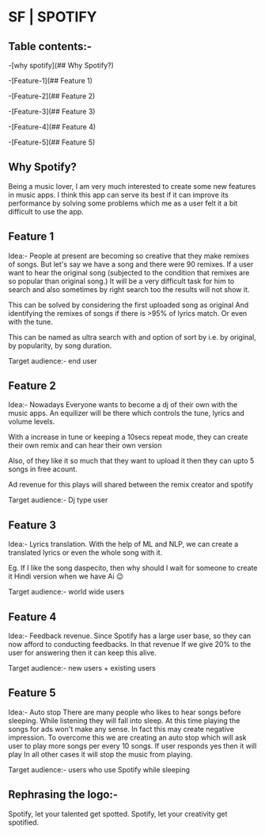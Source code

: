 # SF | SPOTIFY

## Table contents:-
-[why spotify](## Why Spotify?)

-[Feature-1](## Feature 1)

-[Feature-2](## Feature 2)

-[Feature-3](## Feature 3)

-[Feature-4](## Feature 4)

-[Feature-5](## Feature 5)

## Why Spotify?
Being a music lover, I am very much interested to create some new features in music apps.
I think this app can serve its best if it can improve its performance by solving some problems which me as a user felt it a bit difficult to use the app.

## Feature 1
Idea:-
People at present are becoming so creative that they make remixes of songs.
But let's say we have a song and there were 90 remixes.
If a user want to hear the original song (subjected to the condition that remixes are so popular than original song.)
It will be a very difficult task for him to search and also sometimes by right search too the results will not show it.

This can be solved by considering the first uploaded song as original
And identifying the remixes of songs if there is >95% of lyrics match.
Or even with the tune.

This can be named as ultra search with and option of sort by i.e. by original, by popularity, by song duration.

Target audience:- end user

## Feature 2
Idea:-
Nowadays Everyone wants to become a dj of their own with the music apps.
An equilizer will be there which controls the tune, lyrics and volume levels.

With a increase in tune or keeping a 10secs repeat mode, they can create their own remix and can hear their own version

Also, of they like it so much that they want to upload it then they can upto 5 songs in free acount.

Ad revenue for this plays will shared between the remix creator and spotify 

Target audience:- Dj type user

## Feature 3
Idea:-
Lyrics translation.
With the help of ML and NLP, we can create a translated lyrics or even the whole song with it.

Eg. If I like the song daspecito, then why should I wait for someone to create it Hindi version when we have Ai 😉

Target audience:- world wide users

## Feature 4
Idea:-
Feedback revenue.
Since Spotify has a large user base, so they can now afford to conducting feedbacks.
In that revenue If we give 20% to the user for answering then it can keep this alive.

Target audience:- new users + existing users

## Feature 5
Idea:-
Auto stop
There are many people who likes to hear songs before sleeping.
While listening they will fall into sleep. At this time playing the songs for ads won't make any sense.
In fact this may create negative impression.
To overcome this we are creating an auto stop which will ask user to play more songs per every 10 songs.
If user responds yes then it will play
In all other cases it will stop the music from playing.

Target audience:- users who use Spotify while sleeping

## Rephrasing the logo:-
Spotify, let your talented get spotted.
Spotify, let your creativity get spotified.
